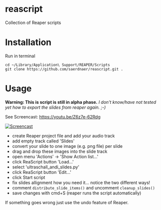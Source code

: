 # reascript
Collection of Reaper scripts

# Installation

Run in terminal
```
cd ~/Library/Application\ Support/REAPER/Scripts
git clone https://github.com/saerdnaer/reascript.git .
```

# Usage

**Warning: This is script is still in alpha phase.** *I don't know/have not tested yet how to export the slides from reaper again. ;-)*

See Screencast: https://youtu.be/Z6z7e-62Rdg 

[![Screencast](http://img.youtube.com/vi/Z6z7e-62Rdg/0.jpg)](http://www.youtube.com/watch?v=Z6z7e-62Rdg)

* create Reaper project file and add your audio track
* add empty track called 'Slides' 
* convert your slide to one image (e.g. png file) per slide
* drag and drop these images into the slide track 
* open menu 'Actions' -> 'Show Action list…'
* click ReaScript button 'Load…'
* select 'ultraschall_andi_slides.py'
* click ReaScript button 'Edit…'
* click Start script
* fix slides allignment how you need it... notice the two different ways!
* comment `distribute_slide_items()` and uncomment `cleanup_slides()`
* save changes with cmd+S (reaper runs the script automatically)

If something goes wrong just use the undo feature of Reaper.


